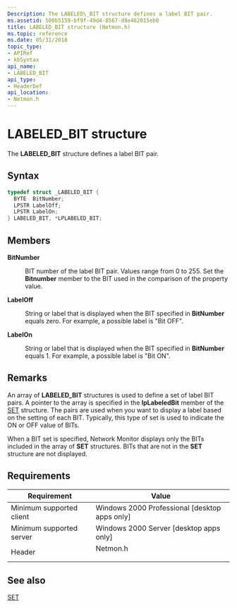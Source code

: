 ```yaml
---
Description: The LABELED\_BIT structure defines a label BIT pair.
ms.assetid: 500b5159-bf9f-49d4-8567-d8e462015eb0
title: LABELED_BIT structure (Netmon.h)
ms.topic: reference
ms.date: 05/31/2018
topic_type: 
- APIRef
- kbSyntax
api_name: 
- LABELED_BIT
api_type: 
- HeaderDef
api_location: 
- Netmon.h
---
```


# LABELED\_BIT structure

The **LABELED\_BIT** structure defines a label BIT pair.

## Syntax


```C++
typedef struct _LABELED_BIT {
  BYTE  BitNumber;
  LPSTR LabelOff;
  LPSTR LabelOn;
} LABELED_BIT, *LPLABELED_BIT;
```



## Members

<dl> <dt>

**BitNumber**
</dt> <dd>

BIT number of the label BIT pair. Values range from 0 to 255. Set the **Bitnumber** member to the BIT used in the comparison of the property value.

</dd> <dt>

**LabelOff**
</dt> <dd>

String or label that is displayed when the BIT specified in **BitNumber** equals zero. For example, a possible label is "Bit OFF".

</dd> <dt>

**LabelOn**
</dt> <dd>

String or label that is displayed when the BIT specified in **BitNumber** equals 1. For example, a possible label is "Bit ON".

</dd> </dl>

## Remarks

An array of **LABELED\_BIT** structures is used to define a set of label BIT pairs. A pointer to the array is specified in the **lpLabeledBit** member of the [SET](set.md) structure. The pairs are used when you want to display a label based on the setting of each BIT. Typically, this type of set is used to indicate the ON or OFF value of BITs.

When a BIT set is specified, Network Monitor displays only the BITs included in the array of **SET** structures. BITs that are not in the **SET** structure are not displayed.

## Requirements



| Requirement | Value |
|-------------------------------------|-------------------------------------------------------------------------------------|
| Minimum supported client<br/> | Windows 2000 Professional \[desktop apps only\]<br/>                          |
| Minimum supported server<br/> | Windows 2000 Server \[desktop apps only\]<br/>                                |
| Header<br/>                   | <dl> <dt>Netmon.h</dt> </dl> |



## See also

<dl> <dt>

[SET](set.md)
</dt> </dl>

 

 




